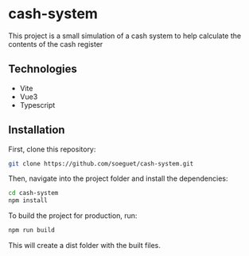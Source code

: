 # cash-system

This project is a small simulation of a cash system to help calculate the contents of the cash register

## Technologies
- Vite
- Vue3
- Typescript

## Installation

First, clone this repository:

```sh
git clone https://github.com/soeguet/cash-system.git
```
Then, navigate into the project folder and install the dependencies:

```sh
cd cash-system
npm install
```
To build the project for production, run:

```sh
npm run build
```

This will create a dist folder with the built files.

